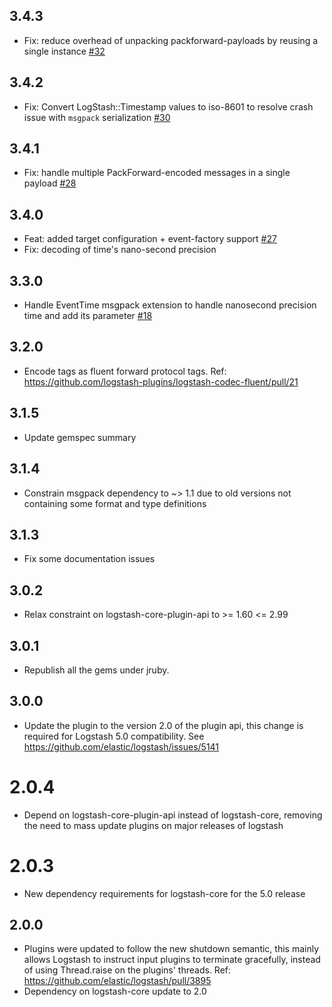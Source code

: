 ## 3.4.3
- Fix: reduce overhead of unpacking packforward-payloads by reusing a single instance [#32](https://github.com/logstash-plugins/logstash-codec-fluent/pull/32)

## 3.4.2
  - Fix: Convert LogStash::Timestamp values to iso-8601 to resolve crash issue with `msgpack` serialization [#30](https://github.com/logstash-plugins/logstash-codec-fluent/pull/30)

## 3.4.1
  - Fix: handle multiple PackForward-encoded messages in a single payload [#28](https://github.com/logstash-plugins/logstash-codec-fluent/pull/28)

## 3.4.0
  - Feat: added target configuration + event-factory support [#27](https://github.com/logstash-plugins/logstash-codec-fluent/pull/27)
  - Fix: decoding of time's nano-second precision 

## 3.3.0
  - Handle EventTime msgpack extension to handle nanosecond precision time and add its parameter [#18](https://github.com/logstash-plugins/logstash-codec-fluent/pull/18)

## 3.2.0
  - Encode tags as fluent forward protocol tags. Ref: https://github.com/logstash-plugins/logstash-codec-fluent/pull/21

## 3.1.5
  - Update gemspec summary

## 3.1.4
  - Constrain msgpack dependency to ~> 1.1 due to old versions not containing some format and type definitions
## 3.1.3
  - Fix some documentation issues

## 3.0.2
  - Relax constraint on logstash-core-plugin-api to >= 1.60 <= 2.99

## 3.0.1
  - Republish all the gems under jruby.
## 3.0.0
  - Update the plugin to the version 2.0 of the plugin api, this change is required for Logstash 5.0 compatibility. See https://github.com/elastic/logstash/issues/5141
# 2.0.4
  - Depend on logstash-core-plugin-api instead of logstash-core, removing the need to mass update plugins on major releases of logstash
# 2.0.3
  - New dependency requirements for logstash-core for the 5.0 release
## 2.0.0
 - Plugins were updated to follow the new shutdown semantic, this mainly allows Logstash to instruct input plugins to terminate gracefully, 
   instead of using Thread.raise on the plugins' threads. Ref: https://github.com/elastic/logstash/pull/3895
 - Dependency on logstash-core update to 2.0

